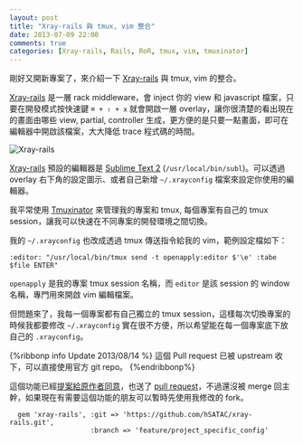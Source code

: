 ```yaml
---
layout: post
title: "Xray-rails 與 tmux, vim 整合"
date: 2013-07-09 22:00
comments: true
categories: [Xray-rails, Rails, RoR, tmux, vim, tmuxinator]
---
```


剛好又開新專案了，來介紹一下 [Xray-rails](https://github.com/brentd/xray-rails) 與 tmux, vim 的整合。

[Xray-rails](https://github.com/brentd/xray-rails) 是一層 rack middleware，會 inject 你的 view 和 javascript 檔案，只要在開發模式按快速鍵 `⌘ + ⇧ + x` 就會開啟一層 overlay，讓你很清楚的看出現在的畫面由哪些 view, partial, controller 生成，更方便的是只要一點畫面，即可在編輯器中開啟該檔案，大大降低 trace 程式碼的時間。

![Xray-rails](https://dl.dropboxusercontent.com/u/156655/xray-screenshot.png)

<!--more-->
[Xray-rails](https://github.com/brentd/xray-rails) 預設的編輯器是 [Sublime Text 2](http://www.sublimetext.com/2) (`/usr/local/bin/subl`)。可以透過 overlay 右下角的設定圖示、或者自己新增 `~/.xrayconfig` 檔案來設定你使用的編輯器。

我平常使用 [Tmuxinator](https://github.com/aziz/tmuxinator) 來管理我的專案和 tmux, 每個專案有自己的 tmux session，讓我可以快速在不同專案的開發環境之間切換。

我的 `~/.xrayconfig` 也改成透過 tmux 傳送指令給我的 vim，範例設定檔如下：

```
:editor: "/usr/local/bin/tmux send -t openapply:editor $'\e' :tabe $file ENTER"
```

`openapply` 是我的專案 tmux session 名稱，而 `editor` 是該 session 的 window 名稱，專門用來開啟 vim 編輯檔案。

但問題來了，我每一個專案都有自己獨立的 tmux session，這樣每次切換專案的時候我都要修改 `~/.xrayconfig` 實在很不方便，所以希望能在每一個專案底下放自己的 `.xrayconfig`。

{%ribbonp info Update 2013/08/14 %}
這個 Pull request 已被 upstream 收下，可以直接使用官方 git repo。
{%endribbonp%}

這個功能已經[提案給原作者同意](https://github.com/brentd/xray-rails/issues/21)，也送了 [pull request](https://github.com/brentd/xray-rails/pull/23)，不過還沒被 merge 回主幹，如果現在有需要這個功能的朋友可以暫時先使用我修改的 fork。

```
  gem 'xray-rails', :git => 'https://github.com/hSATAC/xray-rails.git',
                    :branch => 'feature/project_specific_config'
```
